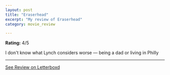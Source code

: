 ```yaml
---
layout: post
title: "Eraserhead"
excerpt: "My review of Eraserhead"
category: movie_review

---
```


**Rating:** 4/5

I don't know what Lynch considers worse — being a dad or living in Philly

<hr>

[See Review on Letterboxd](https://boxd.it/7X7ocr)
